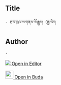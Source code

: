 ## Title
	- རྔ་བ་ཁུལ་ས་གནས་ལོ་རྒྱུས།（རྒྱ་ཡིག

## Author
	- 



[<img src="https://img.icons8.com/color/25/000000/edit-property.png"> Open in Editor](http://editor.openpecha.org/P000441)

[<img width="25" src="https://library.bdrc.io/icons/BUDA-small.svg"> Open in Buda](https://library.bdrc.io/show/bdr:IE0OPP000441)
